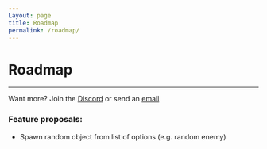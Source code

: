 ```yaml
---
Layout: page
title: Roadmap
permalink: /roadmap/
---
```


# Roadmap

***

Want more? Join the [Discord][discord] or send an [email][mail]

### Feature proposals:

* Spawn random object from list of options (e.g. random enemy)

[discord]: https://discord.gg/DnNyEMKWca
[mail]: mailto:gracesgamesbv@gmail.com
